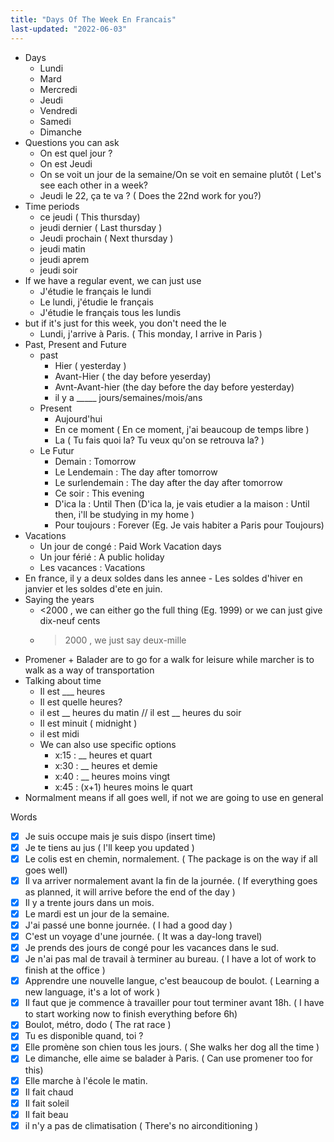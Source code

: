 ```yaml
---
title: "Days Of The Week En Francais"
last-updated: "2022-06-03"
---
```


- Days
	- Lundi
	- Mard
	- Mercredi
	- Jeudi
	- Vendredi
	- Samedi
	- Dimanche
- Questions you can ask
	- On est quel jour ?
	- On est Jeudi
	- On se voit un jour de la semaine/On se voit en semaine plutôt  ( Let's see each other in a week? 
	- Jeudi le 22, ça te va ? ( Does the 22nd work for you?)
- Time periods
	- ce jeudi ( This thursday)
	- jeudi dernier ( Last thursday )
	- Jeudi prochain ( Next thursday )
	- jeudi matin
	- jeudi aprem 
	- jeudi soir
- If we have a regular event, we can just use 
	- J'étudie le français le lundi
	- Le lundi, j'étudie le français
	- J'étudie le français tous les lundis
- but if it's just for this week, you don't need the le
	- Lundi, j'arrive à Paris. ( This monday, I arrive in Paris )
- Past, Present and Future
	- past
		- Hier ( yesterday )
		- Avant-Hier ( the day before yeserday)
		- Avnt-Avant-hier (the day before the day before yesterday)
		- il y a _____ jours/semaines/mois/ans
	- Present
		- Aujourd'hui
		- En ce moment ( En ce moment, j'ai beaucoup de temps libre )
		- La ( Tu fais quoi la? Tu veux qu'on se retrouva la? )
	- Le Futur
		- Demain : Tomorrow
		- Le Lendemain : The day after tomorrow
		- Le surlendemain : The day after the day after tomorrow
		- Ce soir : This evening
		- D'ica la : Until Then (D'ica la, je vais etudier a la maison : Until then, i'll be studying in my home  )
		- Pour toujours :  Forever (Eg. Je vais habiter a Paris pour Toujours)
- Vacations
	- Un jour de congé : Paid Work Vacation days
	- Un jour férié : A public holiday
	- Les vacances : Vacations
- En france, il y a deux soldes dans les annee - Les soldes d'hiver en janvier et les soldes d'ete en juin. 
- Saying the years
	- <2000 , we can either go the full thing (Eg. 1999) or we can just give dix-neuf cents
	- >2000 , we just say deux-mille
- Promener + Balader are to go for a walk for leisure while marcher is to walk as a way of transportation
- Talking about time
	- Il est ___ heures
	- Il est quelle heures?
	- il est __ heures du matin // il est __ heures du soir
	- Il est minuit ( midnight )
	- il est midi 
	- We can also use specific options
		- x:15 : __ heures et quart
		- x:30 : __ heures et demie
		- x:40 : __ heures moins vingt
		- x:45 : (x+1) heures moins le quart
- Normalment means if all goes well, if not we are going to use en general 
	


Words
- [x] Je suis occupe mais je suis dispo (insert time)
- [x] Je te tiens au jus ( I'll keep you updated )
- [x] Le colis est en chemin, normalement. ( The package is on the way if all goes well)
- [x] Il va arriver normalement avant la fin de la journée. ( If everything goes as planned, it will arrive before the end of the day )
- [x] Il y a trente jours dans un mois.
- [x] Le mardi est un jour de la semaine.
- [x] J'ai passé une bonne journée. ( I had a good day )
- [x] C'est un voyage d'une journée. ( It was a day-long travel)
- [x] Je prends des jours de congé pour les vacances dans le sud.
- [x] Je n'ai pas mal de travail à terminer au bureau. ( I have a lot of work to finish at the office )
- [x] Apprendre une nouvelle langue, c'est beaucoup de boulot. ( Learning a new language, it's a lot of work )
- [x] Il faut que je commence à travailler pour tout terminer avant 18h. ( I have to start working now to finish everything before 6h)
- [x] Boulot, métro, dodo ( The rat race )
- [x] Tu es disponible quand, toi ?
- [x] Elle promène son chien tous les jours. ( She walks her dog all the time )
- [x] Le dimanche, elle aime se balader à Paris. ( Can use promener too for this)
- [x] Elle marche à l'école le matin.
- [x] Il fait chaud
- [x] Il fait soleil
- [x] Il fait beau
- [x] il n'y a pas de climatisation ( There's no airconditioning )